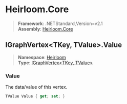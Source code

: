 # Heirloom.Core

> **Framework**: .NETStandard,Version=v2.1  
> **Assembly**: [Heirloom.Core][0]  

## IGraphVertex\<TKey, TValue>.Value

> **Namespace**: [Heirloom][0]  
> **Type**: [IGraphVertex\<TKey, TValue>][1]  

### Value

The data/value of this vertex.

```cs
TValue Value { get; set; }
```

[0]: ../Heirloom.Core.md
[1]: Heirloom.IGraphVertex[TKey,TValue].md
